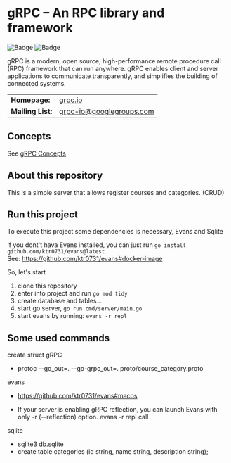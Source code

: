 # gRPC – An RPC library and framework

![Badge](https://img.shields.io/static/v1?label=go&message=1.20&color=blue&style=for-the-badge&logo=Go)
![Badge](https://img.shields.io/static/v1?label=RPC&message=%20&color=blue&style=for-the-badge&logo=Google)

gRPC is a modern, open source, high-performance remote procedure call (RPC)
framework that can run anywhere. gRPC enables client and server applications to
communicate transparently, and simplifies the building of connected systems.

<table>
  <tr>
    <td><b>Homepage:</b></td>
    <td><a href="https://grpc.io/">grpc.io</a></td>
  </tr>
  <tr>
    <td><b>Mailing List:</b></td>
    <td><a href="https://groups.google.com/forum/#!forum/grpc-io">grpc-io@googlegroups.com</a></td>
  </tr>
</table>

## Concepts

See [gRPC Concepts](CONCEPTS.md)

## About this repository

This is a simple server that allows register courses and categories. (CRUD)

## Run this project
To execute this project some dependencies is necessary, Evans and Sqlite <br />

if you dont't hava Evens installed, you can just run <code>go install github.com/ktr0731/evans@latest</code><br />
See: https://github.com/ktr0731/evans#docker-image

So, let's start
<ol>
  <li>clone this repository</li>
  <li>enter into project and run <code>go mod tidy</code></li>
  <li>create database and tables...</li>
  <li>start go server, <code>go run cmd/server/main.go</code></li>
  <li>start evans by running: <code>evans -r repl</code></li>
</ol>


## Some used commands

create struct gRPC
- protoc --go_out=. --go-grpc_out=.  proto/course_category.proto


evans
- https://github.com/ktr0731/evans#macos

- If your server is enabling gRPC reflection, you can launch Evans with only -r (--reflection) option.
evans -r repl
call


sqlite
- sqlite3 db.sqlite
- create table categories (id string, name string, description string);





